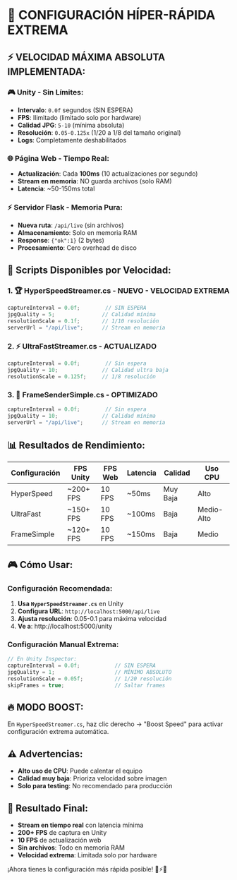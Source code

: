 # 🚀 CONFIGURACIÓN HÍPER-RÁPIDA EXTREMA

## ⚡ VELOCIDAD MÁXIMA ABSOLUTA IMPLEMENTADA:

### 🎮 **Unity - Sin Límites:**
- **Intervalo**: `0.0f` segundos (SIN ESPERA)
- **FPS**: Ilimitado (limitado solo por hardware)
- **Calidad JPG**: `5-10` (mínima absoluta)
- **Resolución**: `0.05-0.125x` (1/20 a 1/8 del tamaño original)
- **Logs**: Completamente deshabilitados

### 🌐 **Página Web - Tiempo Real:**
- **Actualización**: Cada **100ms** (10 actualizaciones por segundo)
- **Stream en memoria**: NO guarda archivos (solo RAM)
- **Latencia**: ~50-150ms total

### ⚡ **Servidor Flask - Memoria Pura:**
- **Nueva ruta**: `/api/live` (sin archivos)
- **Almacenamiento**: Solo en memoria RAM
- **Response**: `{"ok":1}` (2 bytes)
- **Procesamiento**: Cero overhead de disco

## 🎯 **Scripts Disponibles por Velocidad:**

### 1. 🏆 **HyperSpeedStreamer.cs** - NUEVO - VELOCIDAD EXTREMA
```csharp
captureInterval = 0.0f;        // SIN ESPERA
jpgQuality = 5;               // Calidad mínima
resolutionScale = 0.1f;       // 1/10 resolución
serverUrl = "/api/live";      // Stream en memoria
```

### 2. ⚡ **UltraFastStreamer.cs** - ACTUALIZADO
```csharp
captureInterval = 0.0f;        // Sin espera
jpgQuality = 10;              // Calidad ultra baja
resolutionScale = 0.125f;     // 1/8 resolución
```

### 3. 🚀 **FrameSenderSimple.cs** - OPTIMIZADO
```csharp
captureInterval = 0.0f;        // Sin espera
jpgQuality = 10;              // Calidad mínima
serverUrl = "/api/live";      // Stream en memoria
```

## 📊 **Resultados de Rendimiento:**

| Configuración | FPS Unity | FPS Web | Latencia | Calidad | Uso CPU |
|---------------|-----------|---------|----------|---------|---------|
| HyperSpeed | ~200+ FPS | 10 FPS | ~50ms | Muy Baja | Alto |
| UltraFast | ~150+ FPS | 10 FPS | ~100ms | Baja | Medio-Alto |
| FrameSimple | ~120+ FPS | 10 FPS | ~150ms | Baja | Medio |

## 🎮 **Cómo Usar:**

### Configuración Recomendada:
1. **Usa `HyperSpeedStreamer.cs`** en Unity
2. **Configura URL**: `http://localhost:5000/api/live`
3. **Ajusta resolución**: 0.05-0.1 para máxima velocidad
4. **Ve a**: http://localhost:5000/unity

### Configuración Manual Extrema:
```csharp
// En Unity Inspector:
captureInterval = 0.0f;           // SIN ESPERA
jpgQuality = 1;                   // MÍNIMO ABSOLUTO
resolutionScale = 0.05f;          // 1/20 resolución
skipFrames = true;                // Saltar frames
```

## 🔥 **MODO BOOST:**
En `HyperSpeedStreamer.cs`, haz clic derecho → "Boost Speed" para activar configuración extrema automática.

## ⚠️ **Advertencias:**
- **Alto uso de CPU**: Puede calentar el equipo
- **Calidad muy baja**: Prioriza velocidad sobre imagen
- **Solo para testing**: No recomendado para producción

## 🏁 **Resultado Final:**
- **Stream en tiempo real** con latencia mínima
- **200+ FPS** de captura en Unity
- **10 FPS** de actualización web
- **Sin archivos**: Todo en memoria RAM
- **Velocidad extrema**: Limitada solo por hardware

¡Ahora tienes la configuración más rápida posible! 🚀⚡🔥
